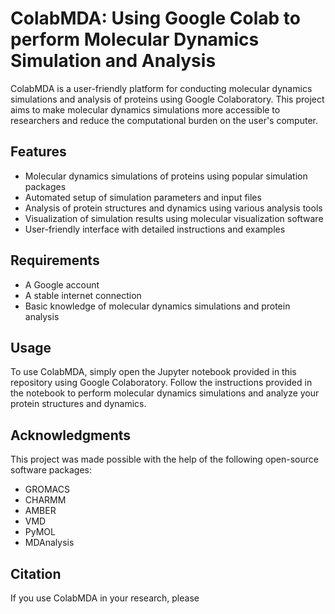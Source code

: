 # ColabMDA: Using Google Colab to perform Molecular Dynamics Simulation and Analysis

ColabMDA is a user-friendly platform for conducting molecular dynamics simulations and analysis of proteins using Google Colaboratory. This project aims to make molecular dynamics simulations more accessible to researchers and reduce the computational burden on the user's computer.

## Features
- Molecular dynamics simulations of proteins using popular simulation packages
- Automated setup of simulation parameters and input files
- Analysis of protein structures and dynamics using various analysis tools
- Visualization of simulation results using molecular visualization software
- User-friendly interface with detailed instructions and examples

## Requirements
- A Google account
- A stable internet connection
- Basic knowledge of molecular dynamics simulations and protein analysis

## Usage
To use ColabMDA, simply open the Jupyter notebook provided in this repository using Google Colaboratory. Follow the instructions provided in the notebook to perform molecular dynamics simulations and analyze your protein structures and dynamics.

## Acknowledgments
This project was made possible with the help of the following open-source software packages: 
- GROMACS
- CHARMM
- AMBER
- VMD
- PyMOL
- MDAnalysis

## Citation
If you use ColabMDA in your research, please
